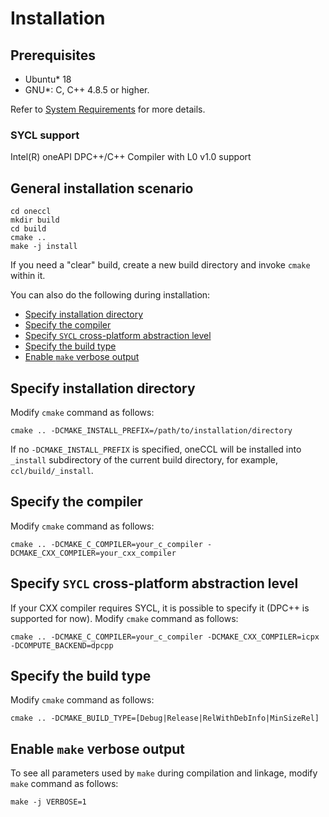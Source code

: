 # Installation <!-- omit in toc -->

## Prerequisites <!-- omit in toc -->

- Ubuntu* 18
- GNU*: C, C++ 4.8.5 or higher.

Refer to [System Requirements](https://software.intel.com/content/www/us/en/develop/articles/oneapi-collective-communication-library-system-requirements.html) for more details.

### SYCL support <!-- omit in toc -->
Intel(R) oneAPI DPC++/C++ Compiler with L0 v1.0 support


## General installation scenario <!-- omit in toc -->

```
cd oneccl
mkdir build
cd build
cmake ..
make -j install
```

If you need a "clear" build, create a new build directory and invoke `cmake` within it.

You can also do the following during installation:
- [Specify installation directory](#specify-installation-directory)
- [Specify the compiler](#specify-the-compiler)
- [Specify `SYCL` cross-platform abstraction level](#specify-sycl-cross-platform-abstraction-level)
- [Specify the build type](#specify-the-build-type)
- [Enable `make` verbose output](#enable-make-verbose-output)

## Specify installation directory

Modify `cmake` command as follows:

```
cmake .. -DCMAKE_INSTALL_PREFIX=/path/to/installation/directory
```

If no `-DCMAKE_INSTALL_PREFIX` is specified, oneCCL will be installed into `_install` subdirectory of the current
build directory, for example, `ccl/build/_install`.

## Specify the compiler

Modify `cmake` command as follows:

```
cmake .. -DCMAKE_C_COMPILER=your_c_compiler -DCMAKE_CXX_COMPILER=your_cxx_compiler
```

## Specify `SYCL` cross-platform abstraction level

If your CXX compiler requires SYCL, it is possible to specify it (DPC++ is supported for now).
Modify `cmake` command as follows:

```
cmake .. -DCMAKE_C_COMPILER=your_c_compiler -DCMAKE_CXX_COMPILER=icpx -DCOMPUTE_BACKEND=dpcpp
```

## Specify the build type

Modify `cmake` command as follows:

```
cmake .. -DCMAKE_BUILD_TYPE=[Debug|Release|RelWithDebInfo|MinSizeRel]
```

## Enable `make` verbose output

To see all parameters used by `make` during compilation
and linkage, modify `make` command as follows:

```
make -j VERBOSE=1
```